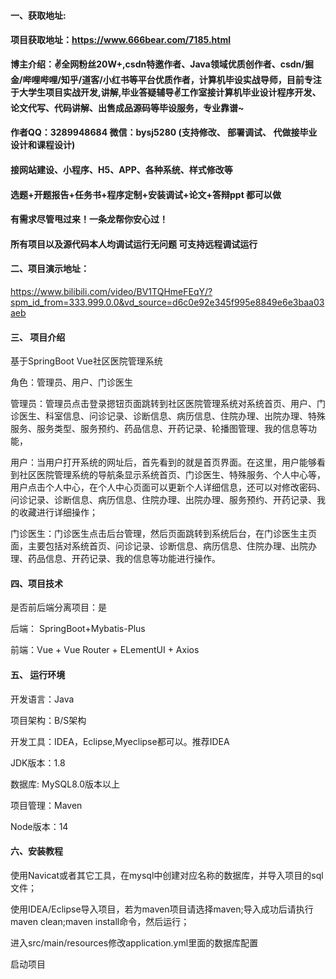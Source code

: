 #### 一、获取地址:

#### 项目获取地址：https://www.666bear.com/7185.html

**博主介绍：✌全网粉丝20W+,csdn特邀作者、Java领域优质创作者、csdn/掘金/哔哩哔哩/知乎/道客/小红书等平台优质作者，计算机毕设实战导师，目前专注于大学生项目实战开发,讲解,毕业答疑辅导✌工作室接计算机毕业设计程序开发、论文代写、代码讲解、出售成品源码等毕设服务，专业靠谱~**

#### 作者QQ：3289948684 微信：bysj5280 (支持修改、 部署调试、 代做接毕业设计和课程设计)

#### 接网站建设、小程序、H5、APP、各种系统、样式修改等

#### 选题+开题报告+任务书+程序定制+安装调试+论文+答辩ppt 都可以做

#### 有需求尽管甩过来！一条龙帮你安心过！

#### 所有项目以及源代码本人均调试运行无问题 可支持远程调试运行


#### 二、项目演示地址：

https://www.bilibili.com/video/BV1TQHmeFEqY/?spm_id_from=333.999.0.0&vd_source=d6c0e92e345f995e8849e6e3baa03aeb

#### 三、 项目介绍

基于SpringBoot Vue社区医院管理系统

角色：管理员、用户、门诊医生

管理员：管理员点击登录摁钮页面跳转到社区医院管理系统对系统首页、用户、门诊医生、科室信息、问诊记录、诊断信息、病历信息、住院办理、出院办理、特殊服务、服务类型、服务预约、药品信息、开药记录、轮播图管理、我的信息等功能，

用户：当用户打开系统的网址后，首先看到的就是首页界面。在这里，用户能够看到社区医院管理系统的导航条显示系统首页、门诊医生、特殊服务、个人中心等，用户点击个人中心，在个人中心页面可以更新个人详细信息，还可以对修改密码、问诊记录、诊断信息、病历信息、住院办理、出院办理、服务预约、开药记录、我的收藏进行详细操作；

门诊医生：门诊医生点击后台管理，然后页面跳转到系统后台，在门诊医生主页面，主要包括对系统首页、问诊记录、诊断信息、病历信息、住院办理、出院办理、药品信息、开药记录、我的信息等功能进行操作。

#### 四、项目技术

是否前后端分离项目：是

后端： SpringBoot+Mybatis-Plus

前端：Vue + Vue Router + ELementUI + Axios

#### 五、 运行环境

开发语言：Java

项目架构：B/S架构

开发工具：IDEA，Eclipse,Myeclipse都可以。推荐IDEA

JDK版本：1.8

数据库: MySQL8.0版本以上

项目管理：Maven

Node版本：14



#### 六、安装教程

使用Navicat或者其它工具，在mysql中创建对应名称的数据库，并导入项目的sql文件；

使用IDEA/Eclipse导入项目，若为maven项目请选择maven;导入成功后请执行maven clean;maven install命令，然后运行；

进入src/main/resources修改application.yml里面的数据库配置

启动项目
